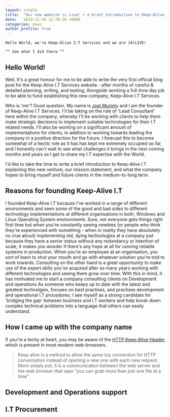 ```yaml
---
layout: single
title:  "Our new website is Live! + a brief introduction to Keep-Alive I.T Services."
date:   2019-11-26 22:20:28 +0000
categories: news
author_profile: true
---
```


```Hello World, we're Keep-Alive I.T Services and we are (A)LIVE!```

```^^ See what I did there ^^```

## Hello World!
Well, It's a great honour for me to be able to write the very first official blog post for the Keep-Alive I.T Services website - after months of careful & detailed planning, writing, and testing; Alongside working a full-time day job to be able to fund establishing this new company, Keep-Alive I.T Services.

Who is 'me'? Good question. My name is [Joel Murphy](https://joel-murphy.co.uk/) and I am the founder of Keep-Alive I.T Services. I'll be taking on the role of 'Lead Consultant' here within the company, whereby I'll be working with clients to help them make strategic decisions to implement suitable technologies for their I.T related needs. I'll also be  working on a significant amount of implementations for clients, in addition to working towards leading the company in a positive direction for the future. I forecast this to become somewhat of a hectic role as it has has kept me extremely occupied so far, and I honestly can't wait to see what challenges it brings in the next coming months and years as I get to share my I.T expertise with the World.

I'd like to take the time to write a brief introduction to Keep-Alive I.T explaining this new venture, our mission statement, and what the company hopes to bring myself and future clients in the medium-to-long term. 

## Reasons for founding Keep-Alive I.T
I founded Keep-Alive I.T because I've worked in a range of different environments and seen some of the good and bad sides to different technology implementations at different organisations in both, Windows and Linux Operating System environments. Sure, not everyone gets things right first time but when you're constantly seeing newbies (or people who think they're experienced with something - when in reality they have absolutely no clue about) implementing old, dying technologies at a company just because they have a senior status without any redundancy or intention of scale, it makes you wonder if there's any hope at all for running reliable systems in production. When you're an employee at an organisation, you sort of learn to shut your mouth and go with whatever solution you're told to work towards. Consulting on the other hand is a great opportunity to make use of the expert skills you've acquired after so many years working with different technologies and seeing them grow over time. With this in mind, it has motivated me to start a company consulting clients on Development and operations 
As someone who keeps up to date with the latest and greatest technolgies, focuses on best practises, and practises development and operational I.T procedures; I see myself as a strong candidate for 'bridging the gap' between business and I.T workers and help break down complex technical problems into a language that others can easily understand.

## How I came up with the company name
If you're a techy at heart, you may be aware of the [HTTP Keep-Alive Header](https://developer.mozilla.org/en-US/docs/Web/HTTP/Headers/Keep-Alive) which is present in most modern web-browsers.

> Keep alive is a method to allow the same tcp connection for HTTP conversation instead of opening a new one with each new request. More simply put, it is a communication between the web server and the web browser that says "you can grab more than just one file at a time"


## Development and Operations support


## I.T Procurement

